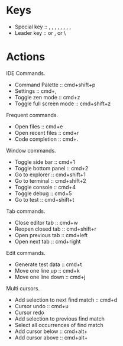 # Keys

- Special key :: <ctrl>, <cmd>, <alt>, <shift>, <space>, <left>, <right>, <up>, <down>
- Leader key :: <space> or , or \ 


# Actions

IDE Commands.
- Command Palette      :: cmd+shift+p
- Settings             :: cmd+,
- Toggle zen mode      :: cmd+z
- Toggle full screen mode :: cmd+shift+z

Frequent commands.
- Open files           :: cmd+e
- Open recent files    :: cmd+r
- Code completion      :: cmd+.

Window commands.
- Toggle side bar      :: cmd+1
- Toggle bottom panel  :: cmd+2
- Go to explorer       :: cmd+shift+1
- Go to terminal       :: cmd+shift+2
- Toggle console       :: cmd+4
- Toggle debug         :: cmd+5
- Go to test           :: cmd+shift+t

Tab commands.
- Close editor tab     :: cmd+w
- Reopen closed tab    :: cmd+shift+r
- Open previous tab    :: cmd+left
- Open next tab        :: cmd+right

Edit commands.
- Generate test data   :: cmd+t
- Move one line up     :: cmd+k
- Move one line down   :: cmd+j

Multi cursors.
- Add selection to next find match      :: cmd+d
- Cursor undo                           :: cmd+u
- Cursor redo
- Add selection to previous find match
- Select all occurrences of find match
- Add cursor below                      :: cmd+alt+<down>
- Add cursor above                      :: cmd+alt+<up>
